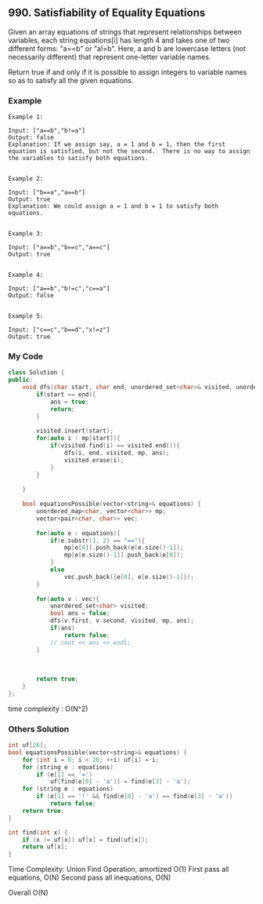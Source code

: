 ## 990. Satisfiability of Equality Equations

Given an array equations of strings that represent relationships between variables, each string equations[i] has length 4 and takes one of two different forms: "a==b" or "a!=b".  Here, a and b are lowercase letters (not necessarily different) that represent one-letter variable names.

Return true if and only if it is possible to assign integers to variable names so as to satisfy all the given equations.

### Example

```
Example 1:

Input: ["a==b","b!=a"]
Output: false
Explanation: If we assign say, a = 1 and b = 1, then the first equation is satisfied, but not the second.  There is no way to assign the variables to satisfy both equations.


Example 2:

Input: ["b==a","a==b"]
Output: true
Explanation: We could assign a = 1 and b = 1 to satisfy both equations.


Example 3:

Input: ["a==b","b==c","a==c"]
Output: true


Example 4:

Input: ["a==b","b!=c","c==a"]
Output: false


Example 5:

Input: ["c==c","b==d","x!=z"]
Output: true
```

### My Code
```c++
class Solution {
public:
    void dfs(char start, char end, unordered_set<char>& visited, unordered_map<char, vector<char>>& mp, bool& ans){
        if(start == end){
            ans = true;
            return;
        }
        
        visited.insert(start);
        for(auto i : mp[start]){
            if(visited.find(i) == visited.end()){
                dfs(i, end, visited, mp, ans);
                visited.erase(i);
            }
        }
        
    }
    
    bool equationsPossible(vector<string>& equations) {
        unordered_map<char, vector<char>> mp;
        vector<pair<char, char>> vec;
        
        for(auto e : equations){
            if(e.substr(1, 2) == "=="){
                mp[e[0]].push_back(e[e.size()-1]);
                mp[e[e.size()-1]].push_back(e[0]);
            }
            else
                vec.push_back({e[0], e[e.size()-1]});
        }
        
        for(auto v : vec){
            unordered_set<char> visited;
            bool ans = false;
            dfs(v.first, v.second, visited, mp, ans);
            if(ans)
                return false;
            // cout << ans << endl;
        }
        
        
        
        return true;
    }
};
```
time complexity : O(N^2)

### Others Solution
```c++
int uf[26];
bool equationsPossible(vector<string>& equations) {
    for (int i = 0; i < 26; ++i) uf[i] = i;
    for (string e : equations)
        if (e[1] == '=')
            uf[find(e[0] - 'a')] = find(e[3] - 'a');
    for (string e : equations)
        if (e[1] == '!' && find(e[0] - 'a') == find(e[3] - 'a'))
            return false;
    return true;
}

int find(int x) {
    if (x != uf[x]) uf[x] = find(uf[x]);
    return uf[x];
}
```
Time Complexity:
Union Find Operation, amortized O(1)
First pass all equations, O(N)
Second pass all inequations, O(N)

Overall O(N)

